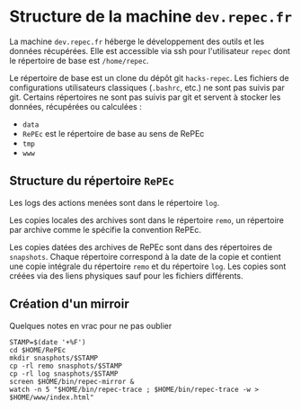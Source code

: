 # Structure de la machine `dev.repec.fr`

La machine `dev.repec.fr` héberge le développement des outils et les données récupérées. Elle est accessible via ssh pour l'utilisateur `repec` dont le répertoire de base est `/home/repec`.

Le répertoire de base est un clone du dépôt git `hacks-repec`. Les fichiers de configurations utilisateurs classiques (`.bashrc`, etc.) ne sont pas suivis par git. Certains répertoires ne sont pas suivis par git et servent à stocker les données, récupérées ou calculées :

- `data`
- `RePEc` est le répertoire de base au sens de RePEc
- `tmp`
- `www`

## Structure du répertoire `RePEc`

Les logs des actions menées sont dans le répertoire `log`.

Les copies locales des archives sont dans le répertoire `remo`, un répertoire par archive comme le spécifie la convention RePEc.

Les copies datées des archives de RePEc sont dans des répertoires de `snapshots`. Chaque répertoire correspond à la date de la copie et contient une copie intégrale du répertoire `remo` et du répertoire `log`. Les copies sont créées via des liens physiques sauf pour les fichiers différents.

## Création d'un mirroir

Quelques notes en vrac pour ne pas oublier

```shell
STAMP=$(date '+%F')
cd $HOME/RePEc
mkdir snasphots/$STAMP
cp -rl remo snasphots/$STAMP
cp -rl log snasphots/$STAMP
screen $HOME/bin/repec-mirror &
watch -n 5 "$HOME/bin/repec-trace ; $HOME/bin/repec-trace -w > $HOME/www/index.html"
```
